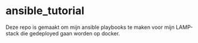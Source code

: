 # ansible_tutorial

Deze repo is gemaakt om mijn ansible playbooks te maken voor mijn LAMP-stack die gedeployed gaan worden op docker.

